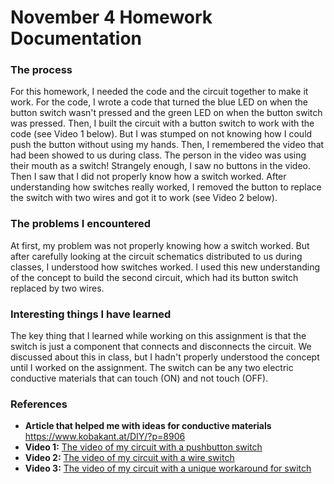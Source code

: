 # November 4 Homework Documentation

### The process

For this homework, I needed the code and the circuit together to make it work. For the code, I wrote a code that turned the blue LED on when the button switch wasn't pressed and the green LED on when the button switch was pressed. Then, I built the circuit with a button switch to work with the code (see Video 1 below). But I was stumped on not knowing how  I could push the button without using my hands. Then, I remembered the video that had been showed to us during class. The person in the video was using their mouth as a switch! Strangely enough, I saw no buttons in the video. Then I saw that I did not properly know how a switch worked. After understanding how switches really worked, I removed the button to replace the switch with two wires and got it to work (see Video 2 below). 

### The problems I encountered

At first, my problem was not properly knowing how a switch worked. But after carefully looking at the circuit schematics distributed to us during classes, I understood how switches worked. I used this new understanding of the concept to build the second circuit, which had its button switch replaced by two wires. 

### Interesting things I have learned

The key thing that I learned while working on this assignment is that the switch is just a component that connects and disconnects the circuit. We discussed about this in class, but I hadn't properly understood the concept until I worked on the assignment. The switch can be any two electric conductive materials that can touch (ON) and not touch (OFF). 

### References
- **Article that helped me with ideas for conductive materials** https://www.kobakant.at/DIY/?p=8906
- **Video 1:** [The video of my circuit with a pushbutton switch](pushbutton.mp4) 
- **Video 2:** [The video of my circuit with a wire switch](wire.mp4)
- **Video 3:** [The video of my circuit with a unique workaround for switch](uniqueswitch.mp4)
